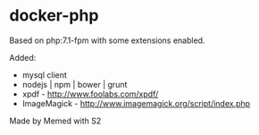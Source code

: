 docker-php
===========

Based on php:7.1-fpm with some extensions enabled.

Added:

- mysql client
- nodejs | npm | bower | grunt
- xpdf - http://www.foolabs.com/xpdf/
- ImageMagick - http://www.imagemagick.org/script/index.php


Made by Memed with S2